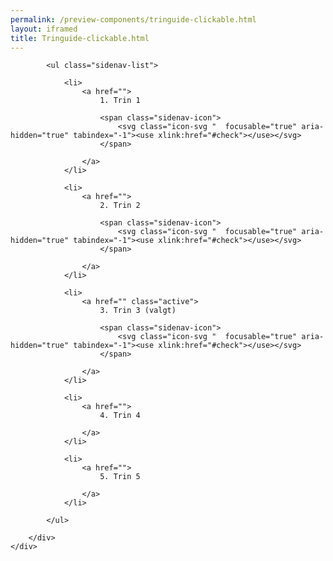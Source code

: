 ```yaml
--- 
permalink: /preview-components/tringuide-clickable.html
layout: iframed 
title: Tringuide-clickable.html
---
```

<div class="container pt-5">
    <div class="row">
        <div class="col-12 col-lg-3 sidebar-col">

            <ul class="sidenav-list">

                <li>
                    <a href="">
                        1. Trin 1

                        <span class="sidenav-icon">
                            <svg class="icon-svg "  focusable="true" aria-hidden="true" tabindex="-1"><use xlink:href="#check"></use></svg>
                        </span>

                    </a>
                </li>

                <li>
                    <a href="">
                        2. Trin 2

                        <span class="sidenav-icon">
                            <svg class="icon-svg "  focusable="true" aria-hidden="true" tabindex="-1"><use xlink:href="#check"></use></svg>
                        </span>

                    </a>
                </li>

                <li>
                    <a href="" class="active">
                        3. Trin 3 (valgt)

                        <span class="sidenav-icon">
                            <svg class="icon-svg "  focusable="true" aria-hidden="true" tabindex="-1"><use xlink:href="#check"></use></svg>
                        </span>

                    </a>
                </li>

                <li>
                    <a href="">
                        4. Trin 4

                    </a>
                </li>

                <li>
                    <a href="">
                        5. Trin 5

                    </a>
                </li>

            </ul>

        </div>
    </div>
</div>